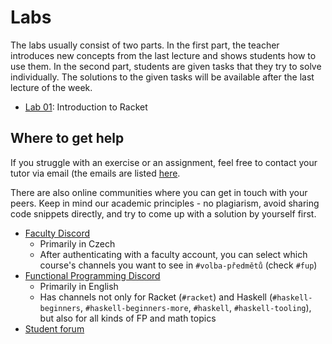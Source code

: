 # Labs

The labs usually consist of two parts. In the first part, the teacher introduces new concepts from
the last lecture and shows students how to use them. In the second part, students are given tasks
that they try to solve individually.
The solutions to the given tasks will be available after the last lecture of the week.

* [Lab 01](lab01): Introduction to Racket

<!--
/*

| [[courses:fup:tutorials:lab_02_-_lists|Lab 2 - Lists]]|
| [[courses:fup:tutorials:lab_03_-_higher-order_functions|Lab 3 - Higher-order functions]] |
| [[courses:fup:tutorials:lab_04_-_higher-order_functions_and_tree_recursion|Lab 4 - Higher-order functions and tree recursion]] |
| [[courses:fup:tutorials:lab_05_-_streams_and_graphs|Lab 5 - Streams and graphs]]|
| [[courses:fup:tutorials:lab_06_-_interpreter_of_brainf_ck|Lab 6 - Interpreter of Brainf*ck]] |
| [[courses:fup:tutorials:lab_07_-_lambda_calculus|Lab 7 - Lambda calculus]]|
| [[courses:fup:tutorials:lab_08_-_haskell_basics|Lab 8 - Haskell basics]]|
| [[courses:fup:tutorials:lab_09_-_haskell_types|Lab 9 - Haskell types]]|
| [[Lab 10 - Polymorphic functions]] |
| [[Lab 11 - Functors and IO]] |
| [[Lab 12 - Monads in action]] |
| [[Lab 13 - State monad]] |

*/
-->

## Where to get help

If you struggle with an exercise or an assignment, feel free to contact your tutor via email (the
emails are listed [here](/organization#teachers).

There are also online communities where you can get in touch with your peers. Keep in mind our
academic principles - no plagiarism, avoid sharing code snippets directly, and try to come up with a
solution by yourself first.

* [Faculty Discord](https://discord.gg/cvutfel)
  * Primarily in Czech
  * After authenticating with a faculty account, you can select which course's channels you want to
    see in `#volba-předmětů` (check `#fup`)
* [Functional Programming Discord](https://discord.gg/7C3RPWZcYg)
  * Primarily in English
  * Has channels not only for Racket (`#racket`) and Haskell (`#haskell-beginners`,
    `#haskell-beginners-more`, `#haskell`, `#haskell-tooling`), but also for all kinds of FP and math
    topics
* [Student forum](https://cw.felk.cvut.cz/forum/forum-1867.html)
